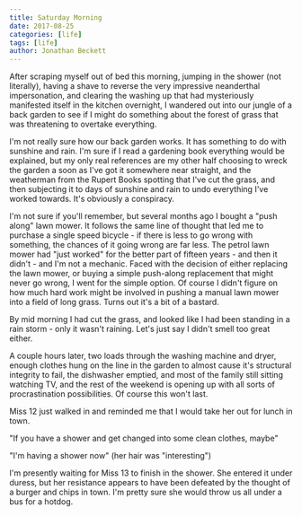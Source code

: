 ```yaml
---
title: Saturday Morning
date: 2017-08-25
categories: [life]
tags: [life]
author: Jonathan Beckett
---
```


After scraping myself out of bed this morning, jumping in the shower (not literally), having a shave to reverse the very impressive neanderthal impersonation, and clearing the washing up that had mysteriously manifested itself in the kitchen overnight, I wandered out into our jungle of a back garden to see if I might do something about the forest of grass that was threatening to overtake everything.

I'm not really sure how our back garden works. It has something to do with sunshine and rain. I'm sure if I read a gardening book everything would be explained, but my only real references are my other half choosing to wreck the garden a soon as I've got it somewhere near straight, and the weatherman from the Rupert Books spotting that I've cut the grass, and then subjecting it to days of sunshine and rain to undo everything I've worked towards. It's obviously a conspiracy.

I'm not sure if you'll remember, but several months ago I bought a "push along" lawn mower. It follows the same line of thought that led me to purchase a single speed bicycle - if there is less to go wrong with something, the chances of it going wrong are far less. The petrol lawn mower had "just worked" for the better part of fifteen years - and then it didn't - and I'm not a mechanic. Faced with the decision of either replacing the lawn mower, or buying a simple push-along replacement that might never go wrong, I went for the simple option. Of course I didn't figure on how much hard work might be involved in pushing a manual lawn mower into a field of long grass. Turns out it's a bit of a bastard.

By mid morning I had cut the grass, and looked like I had been standing in a rain storm - only it wasn't raining. Let's just say I didn't smell too great either.

A couple hours later, two loads through the washing machine and dryer, enough clothes hung on the line in the garden to almost cause it's structural integrity to fail, the dishwasher emptied, and most of the family still sitting watching TV, and the rest of the weekend is opening up with all sorts of procrastination possibilities. Of course this won't last.

Miss 12 just walked in and reminded me that I would take her out for lunch in town.

"If you have a shower and get changed into some clean clothes, maybe"

"I'm having a shower now" (her hair was "interesting")

I'm presently waiting for Miss 13 to finish in the shower. She entered it under duress, but her resistance appears to have been defeated by the thought of a burger and chips in town. I'm pretty sure she would throw us all under a bus for a hotdog.